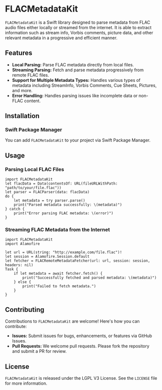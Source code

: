 FLACMetadataKit
===============

`FLACMetadataKit` is a Swift library designed to parse metadata from FLAC audio files either locally or streamed from the internet. It is able to extract information such as stream info, Vorbis comments, picture data, and other relevant metadata in a progressive and efficient manner.

Features
--------

*   **Local Parsing:** Parse FLAC metadata directly from local files.
*   **Streaming Parsing:** Fetch and parse metadata progressively from remote FLAC files.
*   **Support for Multiple Metadata Types:** Handles various types of metadata including StreamInfo, Vorbis Comments, Cue Sheets, Pictures, and more.
*   **Error Handling:** Handles parsing issues like incomplete data or non-FLAC content.

Installation
------------

### Swift Package Manager

You can add `FLACMetadataKit` to your project via Swift Package Manager.

Usage
-----

### Parsing Local FLAC Files

```
import FLACMetadataKit
let flacData = Data(contentsOf: URL(fileURLWithPath: "path/to/your/file.flac"))
let parser = FLACParser(data: flacData)
do {
    let metadata = try parser.parse()
    print("Parsed metadata successfully: \(metadata)")
} catch {
    print("Error parsing FLAC metadata: \(error)")
}
```

### Streaming FLAC Metadata from the Internet

```
import FLACMetadataKit
import Alamofire

let url = URL(string: "http://example.com/file.flac")!
let session = Alamofire.Session.default
let fetcher = FLACRemoteMetadataFetcher(url: url, session: session, headers: nil)
Task {
    if let metadata = await fetcher.fetch() {
        print("Successfully fetched and parsed metadata: \(metadata)")
    } else {
        print("Failed to fetch metadata.")
    }
}
```

Contributing
------------

Contributions to `FLACMetadataKit` are welcome! Here's how you can contribute:

*   **Issues:** Submit issues for bugs, enhancements, or features via GitHub Issues.
*   **Pull Requests:** We welcome pull requests. Please fork the repository and submit a PR for review.

License
-------

`FLACMetadataKit` is released under the LGPL V3 License. See the `LICENSE` file for more information.
